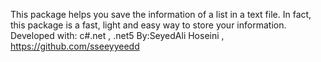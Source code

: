 This package helps you save the information of a list in a text file.
In fact, this package is a fast, light and easy way to store your information.
Developed with: c#.net , .net5 
By:SeyedAli Hoseini , https://github.com/sseeyyeedd
